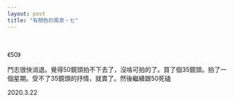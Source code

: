 ```yaml
---
layout: post
title: "有顏色的風景・七"
---
```


  
&nbsp;
&nbsp;

《50》

鬥志很快消退。覺得50鏡頭拍不下去了，沒啥可拍的了。買了個35鏡頭。拍了一個星期。受不了35鏡頭的抒情，就賣了。然後繼續跟50死磕

2020.3.22